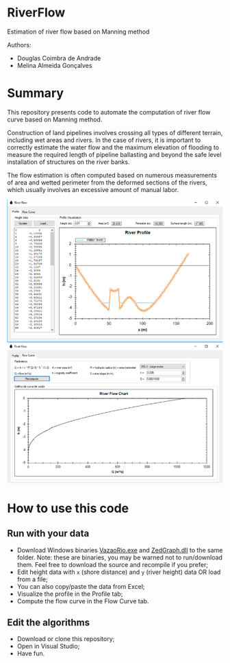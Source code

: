 # RiverFlow
Estimation of river flow based on Manning method

Authors:

- Douglas Coimbra de Andrade
- Melina Almeida Gonçalves

# Summary

This repository presents code to automate the computation of river flow curve based on Manning method.

Construction of land pipelines involves crossing all types of different terrain, including wet areas and rivers. In the case of rivers, it is important to correctly estimate the water flow and the maximum elevation of flooding to measure the required length of pipeline ballasting and beyond the safe level installation of structures on the river banks.

The flow estimation is often computed based on numerous measurements of area and wetted perimeter from the deformed sections of the rivers, which usually involves an excessive amount of manual labor.

![Software screen](RiverFlow.png)

# How to use this code

## Run with your data

- Download Windows binaries [VazaoRio.exe](https://github.com/douglas125/RiverFlow/blob/master/VazaoRio/bin/Debug/VazaoRio.exe?raw=true) and [ZedGraph.dll](https://github.com/douglas125/RiverFlow/blob/master/VazaoRio/bin/Debug/ZedGraph.dll?raw=true) to the same folder. Note: these are binaries, you may be warned not to run/download them. Feel free to download the source and recompile if you prefer;
- Edit height data with `x` (shore distance) and `y` (river height) data OR load from a file;
- You can also copy/paste the data from Excel;
- Visualize the profile in the Profile tab;
- Compute the flow curve in the Flow Curve tab.

## Edit the algorithms

- Download or clone this repository;
- Open in Visual Studio;
- Have fun.
